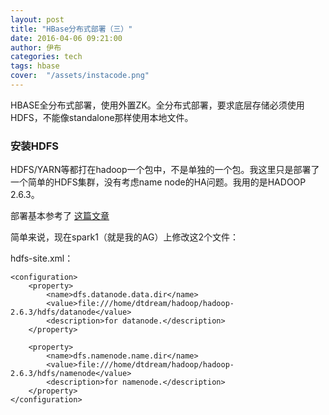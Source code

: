```yaml
---
layout: post
title: "HBase分布式部署（三）"
date: 2016-04-06 09:21:00
author: 伊布
categories: tech
tags: hbase
cover:  "/assets/instacode.png"
---
```


HBASE全分布式部署，使用外置ZK。全分布式部署，要求底层存储必须使用HDFS，不能像standalone那样使用本地文件。

### 安装HDFS

HDFS/YARN等都打在hadoop一个包中，不是单独的一个包。我这里只是部署了一个简单的HDFS集群，没有考虑name node的HA问题。我用的是HADOOP 2.6.3。

部署基本参考了 [这篇文章](http://www.alexjf.net/blog/distributed-systems/hadoop-yarn-installation-definitive-guide/#single-node-test)

简单来说，现在spark1（就是我的AG）上修改这2个文件：

hdfs-site.xml：

```
<configuration>
    <property>
        <name>dfs.datanode.data.dir</name>
        <value>file:///home/dtdream/hadoop/hadoop-2.6.3/hdfs/datanode</value>
        <description>for datanode.</description>
    </property>

    <property>
        <name>dfs.namenode.name.dir</name>
        <value>file:///home/dtdream/hadoop/hadoop-2.6.3/hdfs/namenode</value>
        <description>for namenode.</description>
    </property>
</configuration>

```

